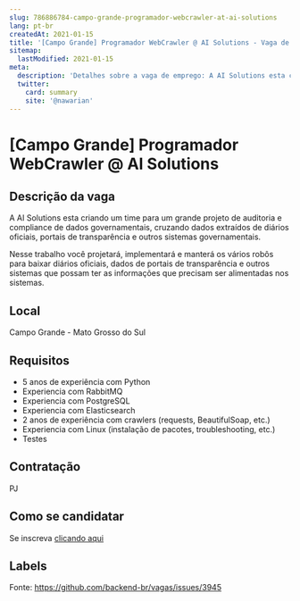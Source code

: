 ```yaml
---
slug: 786886784-campo-grande-programador-webcrawler-at-ai-solutions
lang: pt-br
createdAt: 2021-01-15
title: '[Campo Grande] Programador WebCrawler @ AI Solutions - Vaga de Emprego'
sitemap:
  lastModified: 2021-01-15
meta:
  description: 'Detalhes sobre a vaga de emprego: A AI Solutions esta criando um time para um grande projeto de auditoria e compliance de dados governamentais, cruzando dados extraídos de diários oficiais, portais de transparência e outros sistemas governamentais. Nesse trabalho você projetará, implementará e manterá os vários robôs para baixar diários oficiais, dados de portais de transparência e outros sistemas que possam ter as informações que precisam ser alimentadas nos sistemas.'
  twitter:
    card: summary
    site: '@nawarian'
---
```


# [Campo Grande] Programador WebCrawler @ AI Solutions

## Descrição da vaga

A AI Solutions esta criando um time para um grande projeto de auditoria e compliance de dados governamentais, cruzando dados extraídos de diários oficiais, portais de transparência e outros sistemas governamentais.

Nesse trabalho você projetará, implementará  e manterá os vários robôs para baixar diários oficiais, dados de portais de transparência e outros sistemas que possam ter as informações que precisam ser alimentadas nos sistemas.

## Local

Campo Grande - Mato Grosso do Sul

## Requisitos

* 5 anos de experiência com Python
* Experiencia com RabbitMQ
* Experiencia com PostgreSQL
* Experiencia com Elasticsearch
* 2 anos de experiência com crawlers (requests, BeautifulSoap, etc.)
* Experiencia com Linux (instalação de pacotes, troubleshooting, etc.)
* Testes

## Contratação

PJ

## Como se candidatar

Se inscreva [clicando aqui](https://www.pyjobs.com.br/job/1993)

## Labels



Fonte: https://github.com/backend-br/vagas/issues/3945